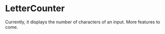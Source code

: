 # LetterCounter

Currently, it displays the number of characters of an input. More features to come. 
